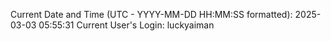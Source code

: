 Current Date and Time (UTC - YYYY-MM-DD HH:MM:SS formatted): 2025-03-03 05:55:31
Current User's Login: luckyaiman
